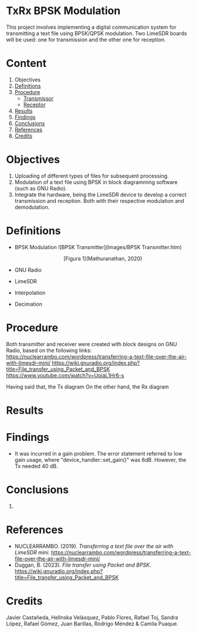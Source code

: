 # TxRx BPSK Modulation
This project involves implementing a digital communication system for transmitting a text file using BPSK/QPSK modulation. Two LimeSDR boards will be used: one for transmission and the other one for reception.

# Content
1. Objectives
2. [Definitions](#definitions)
3. [Procedure](#procedure)
	- [Transmissor](#transmissor)
	- [Receptor](#receptor)
4. [Results](#results)
5. [Findings](#findings)
6. [Conclusions](#conclusions)
7. [References](#references)
8. [Credits](#credits)

# Objectives
1. Uploading of different types of files for subsequent processing.
2. Modulation of a text file using BPSK in block diagramming software (such as GNU Radio).
3. Integrate the hardware, being the LimeSDR device to develop a correct transmission and reception. Both with their respective modulation and demodulation.

# Definitions
- BPSK Modulation
  ![BPSK Transmitter](Images/BPSK Transmitter.htm)
  <center>[Figura 1](Mathuranathan, 2020)</center>

- GNU Radio
- LimeSDR
- Interpolation
- Decimation

# Procedure
Both transmitter and receiver were created with block designs on GNU Radio, based on the following links:
https://nuclearrambo.com/wordpress/transferring-a-text-file-over-the-air-with-limesdr-mini/
https://wiki.gnuradio.org/index.php?title=File_transfer_using_Packet_and_BPSK
https://www.youtube.com/watch?v=UpiaL1Hr6-s

Having said that, the Tx diagram
On the other hand, the Rx diagram

# Results


# Findings
- It was incurred in a gain problem. The error statement referred to low gain usage, where "device_handler::set_gain()" was 6dB. However, the Tx needed 40 dB.

# Conclusions
1. 

# References
- NUCLEARRAMBO. (2019). *Transferring a text file over the air with LimeSDR mini*. https://nuclearrambo.com/wordpress/transferring-a-text-file-over-the-air-with-limesdr-mini/
- Duggan, B. (2023). *File transfer using Packet and BPSK*. https://wiki.gnuradio.org/index.php?title=File_transfer_using_Packet_and_BPSK

# Credits
Javier Castañeda, Hellnska Velásquez, Pablo Flores, Rafael Toj, Sandra López, Rafael Gómez, Juan Barillas, Rodrigo Méndez & Camila Puaque.